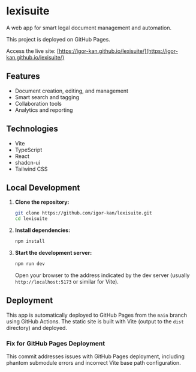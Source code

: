 # lexisuite

A web app for smart legal document management and automation.

This project is deployed on GitHub Pages.

Access the live site: [https://igor-kan.github.io/lexisuite/](https://igor-kan.github.io/lexisuite/)

## Features
- Document creation, editing, and management
- Smart search and tagging
- Collaboration tools
- Analytics and reporting

## Technologies
- Vite
- TypeScript
- React
- shadcn-ui
- Tailwind CSS

## Local Development

1.  **Clone the repository:**
    ```bash
    git clone https://github.com/igor-kan/lexisuite.git
    cd lexisuite
    ```
2.  **Install dependencies:**
    ```bash
    npm install
    ```
3.  **Start the development server:**
    ```bash
    npm run dev
    ```
    Open your browser to the address indicated by the dev server (usually `http://localhost:5173` or similar for Vite).

## Deployment

This app is automatically deployed to GitHub Pages from the `main` branch using GitHub Actions. The static site is built with Vite (output to the `dist` directory) and deployed.

### Fix for GitHub Pages Deployment

This commit addresses issues with GitHub Pages deployment, including phantom submodule errors and incorrect Vite base path configuration.
